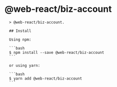 # @web-react/biz-account

      > @web-react/biz-account.

      ## Install

      Using npm:

      ```bash
      $ npm install --save @web-react/biz-account
      ```

      or using yarn:

      ```bash
      $ yarn add @web-react/biz-account
      ```
